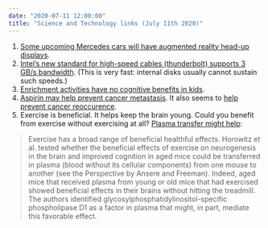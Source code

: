 ```yaml
---
date: "2020-07-11 12:00:00"
title: "Science and Technology links (July 11th 2020)"
---
```




1. [Some upcoming Mercedes cars will have augmented reality head-up displays](https://twitter.com/daimler/status/1281544098365747200).
1. [Intel&rsquo;s new standard for high-speed cables (thunderbolt) supports 3 GB/s bandwidth](https://techgage.com/news/intel-unveils-thunderbolt-4-set-to-launch-with-tiger-lake-notebooks/). (This is very fast: internal disks usually cannot sustain such speeds.)
1. [Enrichment activities have no cognitive benefits in kids](https://privpapers.ssrn.com/sol3/papers.cfm?abstract_id=3624929).
1. [Aspirin may help prevent cancer metastasis](https://www.jci.org/articles/view/121985). It also seems to [help prevent cancer reoccurence](https://ashpublications.org/bloodadvances/article/3/2/198/246592/Aspirin-inhibits-platelets-from-reprogramming).
1. Exercise is beneficial. It helps keep the brain young. Could you benefit from exercise without exercising at all? [Plasma transfer might help](https://science.sciencemag.org/content/369/6500/167.full):<br/>

> Exercise has a broad range of beneficial healthful effects. Horowitz et al. tested whether the beneficial effects of exercise on neurogenesis in the brain and improved cognition in aged mice could be transferred in plasma (blood without its cellular components) from one mouse to another (see the Perspective by Ansere and Freeman). Indeed, aged mice that received plasma from young or old mice that had exercised showed beneficial effects in their brains without hitting the treadmill. The authors identified glycosylphosphatidylinositol-specific phospholipase D1 as a factor in plasma that might, in part, mediate this favorable effect.



